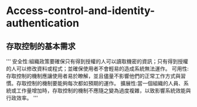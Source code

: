 # Access-control-and-identity-authentication
## 存取控制的基本需求
'''
安全性:組織政策要確保只有得到授權的人可以讀取機密的資訊；只有得到授權的人可以修改資料或程式；並確保使用者不會輕易的造成系統無法運作。
可用性:存取控制的機制應讓使用者易於瞭解，並且儘量不影響他們的正常工作方式與習慣。存取控制的機制要能夠每次都如預期的運作。
擴展性:當一個組織的人員、系統或工作量增加時，存取控制的機制不應隨之變為過度複雜，以致影響系統效能與行政效率。
'''
##
